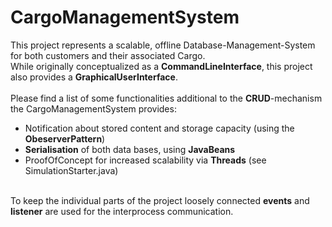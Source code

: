 # CargoManagementSystem

This project represents a scalable, offline Database-Management-System for both customers and their associated Cargo.<br>
While originally conceptualized as a <b>CommandLineInterface</b>, this project also provides a <b>GraphicalUserInterface</b>.<br><br>
Please find a list of some functionalities additional to the <b>CRUD</b>-mechanism the CargoManagementSystem provides:<br>

* Notification about stored content and storage capacity (using the <b>ObeserverPattern</b>)
* <b>Serialisation</b> of both data bases, using <b>JavaBeans</b>
* ProofOfConcept for increased scalability via <b>Threads</b> (see SimulationStarter.java)
<br>
To keep the individual parts of the project loosely connected <b>events</b> and <b>listener</b> are used for the interprocess communication.
